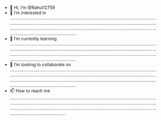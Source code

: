 - 👋 Hi, I’m @Rahul12759
- 👀 I’m interested in ...........................................................................................................................................................................................................................................................................................................................................................................................................................
- 🌱 I’m currently learning ...........................................................................................................................................................................................................................................................................................................................................................................................................................
- 💞️ I’m looking to collaborate on ...........................................................................................................................................................................................................................................................................................................................................................................................................................
- 📫 How to reach me ..................................................................................................................................................................................................................................................................................................................................................................................................................
<!---
Rahul12759/Rahul12759 is a ✨ special ✨ repository because its `README.md` (this file) appears on your GitHub profile..........................................................................................................................................................................................................................................................................................................................................................................................................................................................................................................................................................
You can click the Preview link to take a look at your changes.
--->
